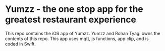 # Yumzz - the one stop app for the greatest restaurant experience

This repo contains the iOS app of Yumzz. Yumzz and Rohan Tyagi owns the contents of this repo. This app uses mqtt, js functions, app clip, and is coded in Swift.


